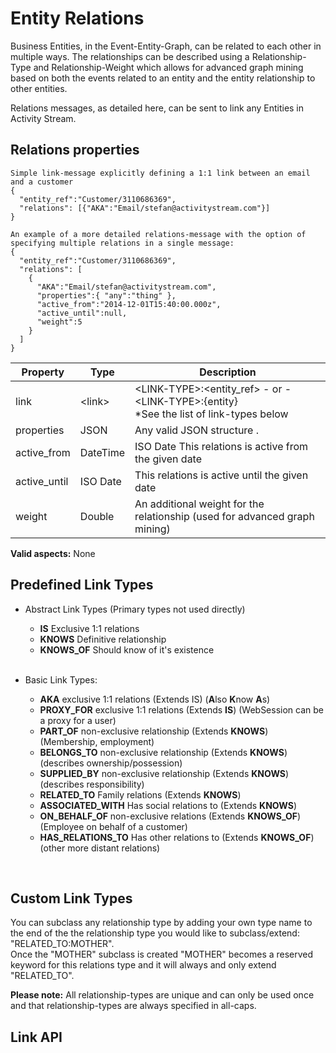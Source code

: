 # Entity Relations
Business Entities, in the Event-Entity-Graph, can be related to each other in multiple ways. The relationships can be described using a Relationship-Type and Relationship-Weight which  allows for advanced graph mining based on both the events related to an entity and the entity relationship to other entities.

Relations messages, as detailed here, can be sent to link any Entities in Activity Stream.

## Relations properties
```shell
Simple link-message explicitly defining a 1:1 link between an email and a customer
{
  "entity_ref":"Customer/3110686369",
  "relations": [{"AKA":"Email/stefan@activitystream.com"}]
}

An example of a more detailed relations-message with the option of specifying multiple relations in a single message:
{
  "entity_ref":"Customer/3110686369",
  "relations": [
    {
      "AKA":"Email/stefan@activitystream.com",
      "properties":{ "any":"thing" },
      "active_from":"2014-12-01T15:40:00.000z",
      "active_until":null,
      "weight":5
    }
  ]
}
```

Property | Type | Description
-------- | ---- | -----------
link|\<link\>|\<LINK-TYPE\>:\<entity_ref\> - or - \<LINK-TYPE\>:\{entity\} </br>\*See the list of link-types below
properties | JSON | Any valid JSON structure .
active_from | DateTime | ISO Date This relations is active from the given date
active_until | ISO Date | This relations is active until the given date 
weight | Double | An additional weight for the relationship (used for advanced graph mining)

**Valid aspects:** None

## Predefined Link Types
* Abstract Link Types (Primary types not used directly)
  * **IS**		 		    Exclusive 1:1 relations
  * **KNOWS**				Definitive relationship
  * **KNOWS_OF**			Should know of it's existence
</br></br>

* Basic Link Types:
  * **AKA**                 exclusive 1:1 relations (Extends IS) (**A**lso **K**now **A**s)
  * **PROXY_FOR**          	exclusive 1:1 relations (Extends **IS**) (WebSession can be a proxy for a user)
  * **PART_OF**  			non-exclusive relationship (Extends **KNOWS**) (Membership, employment)
  * **BELONGS_TO**			non-exclusive relationship (Extends **KNOWS**) (describes ownership/possession)
  * **SUPPLIED_BY**	        non-exclusive relationship (Extends **KNOWS**) (describes responsibility)
  * **RELATED_TO**			Family relations (Extends **KNOWS**)
  * **ASSOCIATED_WITH**		Has social relations to (Extends **KNOWS**)
  * **ON_BEHALF_OF**		non-exclusive relations (Extends **KNOWS_OF**) (Employee on behalf of a customer)
  * **HAS_RELATIONS_TO**	Has other relations to (Extends **KNOWS_OF**) (other more distant relations)
</br>

## Custom Link Types
You can subclass any relationship type by adding your own type name to the end of the the relationship type you would like to subclass/extend: "RELATED_TO:MOTHER".
</br>Once the "MOTHER" subclass is created "MOTHER" becomes a reserved keyword for this relations type and it will always and only extend "RELATED_TO".

**Please note:** All relationship-types are unique and can only be used once and that relationship-types are always specified in all-caps.

## Link API

